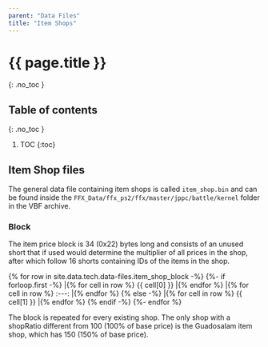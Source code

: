 ```yaml
---
parent: "Data Files"
title: "Item Shops"
---
```

# {{ page.title }}
{: .no_toc }

## Table of contents
{: .no_toc }

1. TOC
{:toc}

## Item Shop files
The general data file containing item shops is called `item_shop.bin` and can be found inside the `FFX_Data/ffx_ps2/ffx/master/jppc/battle/kernel` folder in the VBF archive.

### Block
The item price block is 34 (0x22) bytes long and consists of an unused short that if used would determine the multiplier of all prices in the shop, after which follow 16 shorts containing IDs of the items in the shop.

{% for row in site.data.tech.data-files.item_shop_block -%}
{%- if forloop.first -%}
|{% for cell in row %} {{ cell[0] }} |{% endfor %}
|{% for cell in row %} :---: |{% endfor %}
{% else -%}
|{% for cell in row %} {{ cell[1] }} |{% endfor %}
{% endif -%}
{%- endfor %}

The block is repeated for every existing shop. The only shop with a shopRatio different from 100 (100% of base price) is the Guadosalam item shop, which has 150 (150% of base price).